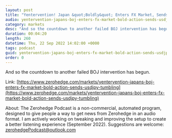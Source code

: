 ```yaml
---
layout: post
title: "Yentervention! Japan &quot;Boldly&quot; Enters FX Market, Sends USDJPY Tumbling... But Not For Long"
audio: yentervention-japans-boj-enters-fx-market-bold-action-sends-usdjpy-tumbling-1
category: markets
desc: "And so the countdown to another failed BOJ intervention has begun."
duration: 00:04:20
length: 260
datetime: Thu, 22 Sep 2022 14:02:00 +0000
tags: podcast
guid: yentervention-japans-boj-enters-fx-market-bold-action-sends-usdjpy-tumbling-0
order: 0
---
```

And so the countdown to another failed BOJ intervention has begun.

Link: [https://www.zerohedge.com/markets/yentervention-japans-boj-enters-fx-market-bold-action-sends-usdjpy-tumbling](https://www.zerohedge.com/markets/yentervention-japans-boj-enters-fx-market-bold-action-sends-usdjpy-tumbling)

About: The Zerohedge Podcast is a non-commercial, automated program, designed to give people a way to get news from Zerohedge in an audio format.  I am actively working on tweaking and improving the setup to create a better listening experience (September 2022).  Suggestions are welcome: [zerohedgePodcast@outlook.com](mailto:zerohedgePodcast@outlook.com)